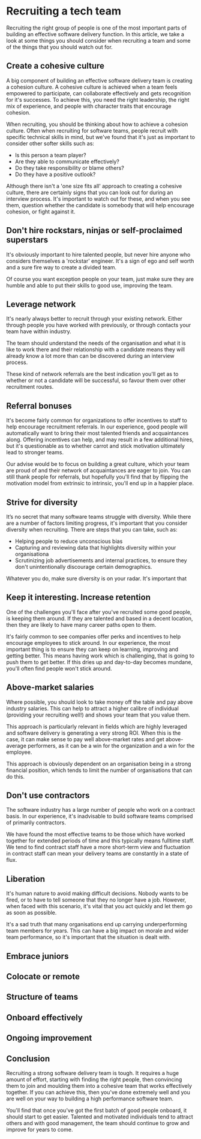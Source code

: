 # Recruiting a tech team

Recruiting the right group of people is one of the most important parts of building an effective software delivery function. In this article, we take a look at some things you should consider when recruiting a team and some of the things that you should watch out for.

## Create a cohesive culture
A big component of building an effective software delivery team is creating a cohesion culture. A cohesive culture is achieved when a team feels empowered to participate, can collaborate effectively and gets recognition for it's successes. To achieve this, you need the right leadership, the right mix of experience, and people with character traits that encourage cohesion.

When recruiting, you should be thinking about how to achieve a cohesion culture. Often when recruiting for software teams, people recruit with specific technical skills in mind, but we've found that it's just as important to consider other softer skills such as:

 * Is this person a team player?
 * Are they able to communicate effectively?
 * Do they take responsibility or blame others?
 * Do they have a positive outlook?

Although there isn't a 'one size fits all' approach to creating a cohesive culture, there are certainly signs that you can look out for during an interview process. It's important to watch out for these, and when you see them, question whether the candidate is somebody that will help encourage cohesion, or fight against it.

## Don't hire rockstars, ninjas or self-proclaimed superstars
It's obviously important to hire talented people, but never hire anyone who considers themselves a 'rockstar' engineer. It's a sign of ego and self worth and a sure fire way to create a divided team.

Of course you want exception people on your team, just make sure they are humble and able to put their skills to good use, improving the team.

## Leverage network
It's nearly always better to recruit through your existing network. Either through people you have worked with previously, or through contacts your team have within industry.

The team should understand the needs of the organisation and what it is like to work there and their relationship with a candidate means they will already know a lot more than can be discovered during an interview process.

These kind of network referrals are the best indication you'll get as to whether or not a candidate will be successful, so favour them over other recruitment routes.

## Referral bonuses
It's become fairly common for organizations to offer incentives to staff to help encourage recruitment referrals. In our experience, good people will automatically want to bring their most talented friends and acquaintances along. Offering incentives can help, and may result in a few additional hires, but it's questionable as to whether carrot and stick motivation ultimately lead to stronger teams.  

Our advise would be to focus on building a great culture, which your team are proud of and their network of acquaintances are eager to join. You can still thank people for referrals, but hopefully you'll find that by flipping the motivation model from extrinsic to intrinsic, you'll end up in a happier place.

##  Strive for diversity
It’s no secret that many software teams struggle with diversity. While there are a number of factors limiting progress, it's important that you consider diversity when recruiting. There are steps that you can take, such as:

* Helping people to reduce unconscious bias
* Capturing and reviewing data that highlights diversity within your organisationa
* Scrutinizing job advertisements and internal practices, to ensure they don't unintentionally discourage certain demographics.

Whatever you do, make sure diversity is on your radar. It's important that

## Keep it interesting. Increase retention
One of the challenges you'll face after you've recruited some good people, is keeping them around. If they are talented and based in a decent location, then they are likely to have many career paths open to them.

It's fairly common to see companies offer perks and incentives to help encourage employees to stick around. In our experience, the most important thing is to ensure they can keep on learning, improving and getting better. This means having work which is challenging, that is going to push them to get better. If this dries up and day-to-day becomes mundane, you'll often find people won't stick around.

## Above-market salaries
Where possible, you should look to take money off the table and pay above industry salaries. This can help to attract a higher calibre of individual (providing your recruiting well!) and shows your team that you value them.

This approach is particularly relevant in fields which are highly leveraged and software delivery is generating a very strong ROI. When this is the case, it can make sense to pay well above-market rates and get above-average performers, as it can be a win for the organization and a win for the employee.

This approach is obviously dependent on an organisation being in a strong financial position, which tends to limit the number of organisations that can do this.

## Don't use contractors
The software industry has a large number of people who work on a contract basis. In our experience, it's inadvisable to build software teams comprised of primarily contractors.

We have found the most effective teams to be those which have worked together for extended periods of time and this typically means fulltime staff. We tend to find contract staff have a more short-term view and fluctuation in contract staff can mean your delivery teams are constantly in a state of flux.

## Liberation
It's human nature to avoid making difficult decisions. Nobody wants to be fired, or to have to tell someone that they no longer have a job. However, when faced with this scenario, it's vital that you act quickly and let them go as soon as possible.

It's a sad truth that many organisations end up carrying underperforming team members for years. This can have a big impact on morale and wider team performance, so it's important that the situation is dealt with.

## Embrace juniors

## Colocate or remote

## Structure of teams

## Onboard effectively

## Ongoing improvement

## Conclusion
Recruiting a strong software delivery team is tough. It requires a huge amount of effort, starting with finding the right people, then convincing them to join and moulding them into a cohesive team that works effectively together. If you can achieve this, then you've done extremely well and you are well on your way to building a high performance software team.

You'll find that once you've got the first batch of good people onboard, it should start to get easier. Talented and motivated individuals tend to attract others and with good management, the team should continue to grow and improve for years to come.
